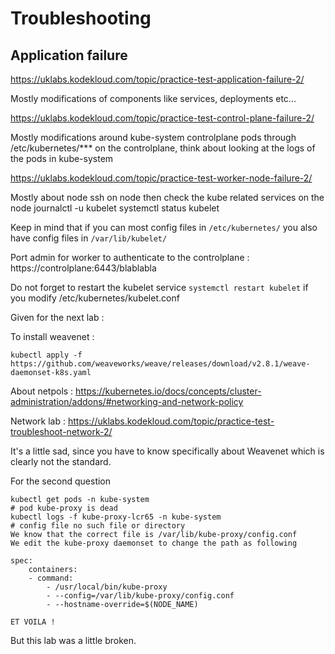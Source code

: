 # Troubleshooting

## Application failure
https://uklabs.kodekloud.com/topic/practice-test-application-failure-2/

Mostly modifications of components like services, deployments etc...

https://uklabs.kodekloud.com/topic/practice-test-control-plane-failure-2/

Mostly modifications around kube-system controlplane pods through /etc/kubernetes/*** on the controlplane, think about looking at the logs of the pods in kube-system

https://uklabs.kodekloud.com/topic/practice-test-worker-node-failure-2/

Mostly about node
ssh on node
then check the kube related services on the node
journalctl -u kubelet
systemctl status kubelet

Keep in mind that if you can most config files in `/etc/kubernetes/` you also have config files in `/var/lib/kubelet/`

Port admin for worker to authenticate to the controlplane : https://controlplane:6443/blablabla

Do not forget to restart the kubelet service `systemctl restart kubelet` if you modify /etc/kubernetes/kubelet.conf

Given for the next lab :

To install weavenet :
```
kubectl apply -f https://github.com/weaveworks/weave/releases/download/v2.8.1/weave-daemonset-k8s.yaml
```
About netpols : 
https://kubernetes.io/docs/concepts/cluster-administration/addons/#networking-and-network-policy

Network lab :
https://uklabs.kodekloud.com/topic/practice-test-troubleshoot-network-2/

It's a little sad, since you have to know specifically about Weavenet which is clearly not the standard.

For the second question
```
kubectl get pods -n kube-system
# pod kube-proxy is dead
kubectl logs -f kube-proxy-lcr65 -n kube-system
# config file no such file or directory
We know that the correct file is /var/lib/kube-proxy/config.conf
We edit the kube-proxy daemonset to change the path as following 

spec:
    containers:
    - command:
        - /usr/local/bin/kube-proxy
        - --config=/var/lib/kube-proxy/config.conf
        - --hostname-override=$(NODE_NAME)

ET VOILA !
```

But this lab was a little broken.
